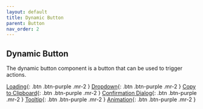 ```yaml
---
layout: default
title: Dynamic Button
parent: Button
nav_order: 2
---
```


## Dynamic Button

The dynamic button component is a button that can be used to trigger actions.

[Loading](./loading){: .btn .btn-purple .mr-2 }
[Dropdown](./dropdown){: .btn .btn-purple .mr-2 }
[Copy to Clipboard](./copy-to-clipboard){: .btn .btn-purple .mr-2 }
[Confirmation Dialog](./confirmation-dialog){: .btn .btn-purple .mr-2 }
[Tooltip](./tooltip){: .btn .btn-purple .mr-2 }
[Animation](./animation){: .btn .btn-purple .mr-2 }